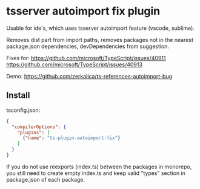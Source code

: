 # tsserver autoimport fix plugin

Usable for ide's, which uses tsserver autoimport feature (vscode, sublime).

Removes dist part from import paths, removes packages not in the nearest package.json dependencies, devDependencies from suggestion.

Fixes for:
  https://github.com/microsoft/TypeScript/issues/40911
  https://github.com/microsoft/TypeScript/issues/40913

Demo: https://github.com/zerkalica/ts-references-autoimport-bug

## Install

tsconfig.json:

```json
{
  "compilerOptions": {
    "plugins": [
      {"name": "ts-plugin-autoimport-fix"}
    ]
  }
}
```

If you do not use reexports (index.ts) between the packages in monorepo, you still need to create empty index.ts and keep valid "types" section in package.json of each package.

